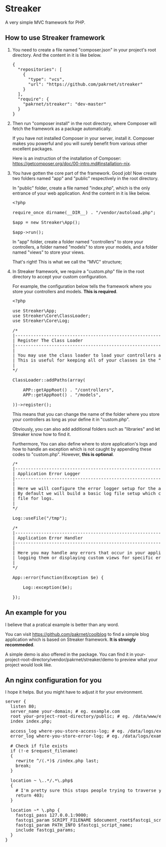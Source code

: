 Streaker
========

A very simple MVC framework for PHP.

## How to use Streaker framework

1.  You need to create a file named "composer.json" in your project's root directory. And the content in it is like below.

    <pre>
    {
      "repositories": [
        {
          "type": "vcs",
          "url": "https://github.com/pakrnet/streaker"
        }
      ],
      "require": {
        "pakrnet/streaker": "dev-master"
      }
    }
    </pre>

2.  Then run "composer install" in the root directory, where Composer will fetch the framework as a package automatically.

    If you have not installed Composer in your server, install it. Composer makes you powerful and you will surely benefit from various other excellent packages.

    Here is an instruction of the installation of Composer: <https://getcomposer.org/doc/00-intro.md#installation-nix>.

3.  You have gotten the core part of the framework. Good job! Now create two folders named "app" and "public" respectively in the root directory.

    In "public" folder, create a file named "index.php", which is the only entrance of your web application. And the content in it is like below.

    <pre>
    &lt;?php

    require_once dirname(__DIR__) . "/vendor/autoload.php";

    $app = new Streaker\App();

    $app->run();
    </pre>

    In "app" folder, create a folder named "controllers" to store your controllers, a folder named "models" to store your models, and a folder named "views" to store your views.

    That's right! This is what we call the "MVC" structure;

4.  In Streaker framework, we require a "custom.php" file in the root directory to accept your custom configuration.

    For example, the configuration below tells the framework where you store your controllers and models. **This is required**.

    <pre>
    &lt;?php

    use Streaker\App;
    use Streaker\Core\ClassLoader;
    use Streaker\Core\Log;

    /*
    |--------------------------------------------------------------------------
    | Register The Class Loader
    |--------------------------------------------------------------------------
    |
    | You may use the class loader to load your controllers and models.
    | This is useful for keeping all of your classes in the "global" namespace.
    |
    */

    ClassLoader::addPaths(array(

        APP::getAppRoot() . "/controllers",
        APP::getAppRoot() . "/models",

    ))->register();
    </pre>

    This means that you can change the name of the folder where you store your controllers as long as your define it in "custom.php".

    Obviously, you can also add additional folders such as "libraries" and let Streaker know how to find it.

    Furthermore, You can also define where to store application's logs and how to handle an exception which is not caught by appending these codes to "custom.php". However, **this is optional**.

    <pre>
    /*
    |--------------------------------------------------------------------------
    | Application Error Logger
    |--------------------------------------------------------------------------
    |
    | Here we will configure the error logger setup for the application.
    | By default we will build a basic log file setup which creates a single
    | file for logs.
    |
    */

    Log::useFile("/tmp");

    /*
    |--------------------------------------------------------------------------
    | Application Error Handler
    |--------------------------------------------------------------------------
    |
    | Here you may handle any errors that occur in your application, including
    | logging them or displaying custom views for specific errors.
    |
    */

    App::error(function(Exception $e) {

        Log::exception($e);

    });
    </pre>

## An example for you

I believe that a pratical example is better than any word.

You can visit <https://github.com/pakrnet/coolblog> to find a simple blog application which is based on Streaker framework. **It is strongly recommeded**.

A simple demo is also offered in the package. You can find it in your-project-root-directory/vendor/pakrnet/streaker/demo to preview what your project would look like.

## An nginx configuration for you

I hope it helps. But you might have to adjust it for your environment.

<pre>
server {
  listen 80;
  server_name your-domain; # eg. example.com
  root your-project-root-directory/public; # eg. /data/www/example/public
  index index.php;

  access_log where-you-store-access-log; # eg. /data/logs/example_access.log;
  error_log where-you-store-error-log; # eg. /data/logs/example_error.log;

  # Check if file exists
  if (!-e $request_filename)
  {
    rewrite ^/(.*)$ /index.php last;
    break;
  }

  location ~ \..*/.*\.php$
  {
    # I'm pretty sure this stops people trying to traverse your site to get to other PHP files
    return 403;
  }

  location ~* \.php {
    fastcgi_pass 127.0.0.1:9000;
    fastcgi_param SCRIPT_FILENAME $document_root$fastcgi_script_name;
    fastcgi_param PATH_INFO $fastcgi_script_name;
    include fastcgi_params;
  }
}
</pre>
